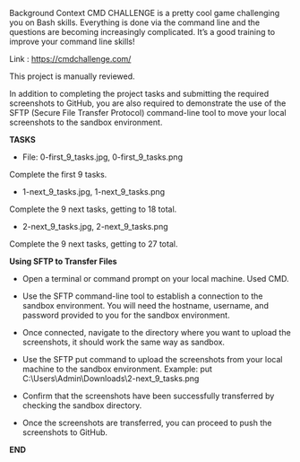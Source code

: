 Background Context
CMD CHALLENGE is a pretty cool game challenging you on Bash skills. Everything is done via the command line and the questions are becoming increasingly complicated. It’s a good training to improve your command line skills!


Link : https://cmdchallenge.com/

This project is manually reviewed.

In addition to completing the project tasks and submitting the required screenshots to GitHub, you are also required to demonstrate the use of the SFTP (Secure File Transfer Protocol) command-line tool to move your local screenshots to the sandbox environment.

**TASKS**

* File: 0-first_9_tasks.jpg, 0-first_9_tasks.png

Complete the first 9 tasks.

* 1-next_9_tasks.jpg, 1-next_9_tasks.png

Complete the 9 next tasks, getting to 18 total.

* 2-next_9_tasks.jpg, 2-next_9_tasks.png

Complete the 9 next tasks, getting to 27 total.

**Using SFTP to Transfer Files**

* Open a terminal or command prompt on your local machine. Used CMD.

* Use the SFTP command-line tool to establish a connection to the sandbox environment. You will need the hostname, username, and password provided to you for the sandbox environment.

* Once connected, navigate to the directory where you want to upload the screenshots, it should work the same way as sandbox.

* Use the SFTP put command to upload the screenshots from your local machine to the sandbox environment. Example: 
put C:\Users\Admin\Downloads\2-next_9_tasks.png

* Confirm that the screenshots have been successfully transferred by checking the sandbox directory.

* Once the screenshots are transferred, you can proceed to push the screenshots to GitHub.

**END**
